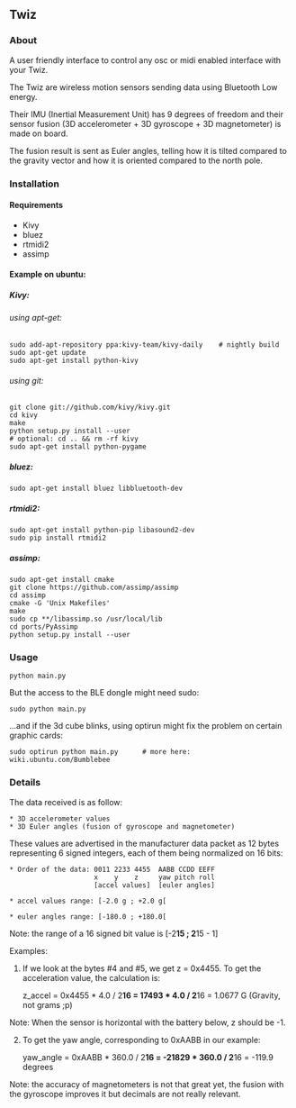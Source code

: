 ## Twiz

### About

A user friendly interface to control any osc or midi enabled interface with
your Twiz.


The Twiz are wireless motion sensors sending data using Bluetooth Low energy.

Their IMU (Inertial Measurement Unit) has 9 degrees of freedom and their sensor
fusion (3D accelerometer + 3D gyroscope + 3D magnetometer) is made on board.

The fusion result is sent as Euler angles, telling how it is tilted compared
to the gravity vector and how it is oriented compared to the north pole.


### Installation

#### Requirements

- Kivy
- bluez
- rtmidi2
- assimp

#### Example on ubuntu:

##### Kivy:

###### using apt-get:

    sudo add-apt-repository ppa:kivy-team/kivy-daily    # nightly build
    sudo apt-get update
    sudo apt-get install python-kivy

###### using git:

    git clone git://github.com/kivy/kivy.git
    cd kivy
    make
    python setup.py install --user
    # optional: cd .. && rm -rf kivy
    sudo apt-get install python-pygame

##### bluez:

    sudo apt-get install bluez libbluetooth-dev

##### rtmidi2:

    sudo apt-get install python-pip libasound2-dev
    sudo pip install rtmidi2

##### assimp:

    sudo apt-get install cmake
    git clone https://github.com/assimp/assimp
    cd assimp
    cmake -G 'Unix Makefiles'
    make
    sudo cp **/libassimp.so /usr/local/lib
    cd ports/PyAssimp
    python setup.py install --user

### Usage

    python main.py


But the access to the BLE dongle might need sudo:

    sudo python main.py

...and if the 3d cube blinks, using optirun might fix the problem on certain graphic cards:

    sudo optirun python main.py      # more here: wiki.ubuntu.com/Bumblebee



### Details

The data received is as follow:

    * 3D accelerometer values
    * 3D Euler angles (fusion of gyroscope and magnetometer)

These values are advertised in the manufacturer data packet as 12 bytes
representing 6 signed integers, each of them being normalized on 16 bits:

    * Order of the data: 0011 2233 4455  AABB CCDD EEFF
                         x    y    z     yaw pitch roll
                         [accel values]  [euler angles]

    * accel values range: [-2.0 g ; +2.0 g[

    * euler angles range: [-180.0 ; +180.0[

Note: the range of a 16 signed bit value is [-2**15 ; 2**15 - 1]


Examples:

1) If we look at the bytes #4 and #5, we get z = 0x4455.
To get the acceleration value, the calculation is:

    z_accel = 0x4455 * 4.0 / 2**16
            = 17493  * 4.0 / 2**16
            = 1.0677 G (Gravity, not grams ;p)

Note: When the sensor is horizontal with the battery below, z should be -1.


2) To get the yaw angle, corresponding to 0xAABB in our example:

    yaw_angle = 0xAABB * 360.0 / 2**16
              = -21829 * 360.0 / 2**16
              = -119.9 degrees

Note: the accuracy of magnetometers is not that great yet, the fusion with the
gyroscope improves it but decimals are not really relevant.


